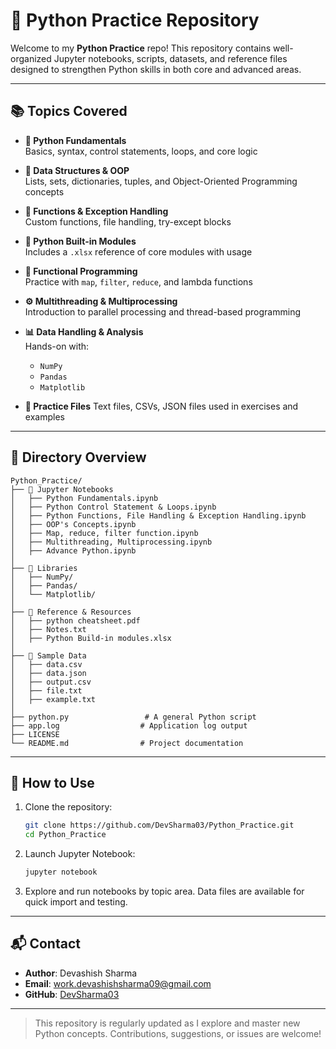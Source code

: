 
# 🐍 Python Practice Repository

Welcome to my **Python Practice** repo! This repository contains well-organized Jupyter notebooks, scripts, datasets, and reference files designed to strengthen Python skills in both core and advanced areas.

---

## 📚 Topics Covered

- **🔰 Python Fundamentals**  
  Basics, syntax, control statements, loops, and core logic

- **🧱 Data Structures & OOP**  
  Lists, sets, dictionaries, tuples, and Object-Oriented Programming concepts

- **🧩 Functions & Exception Handling**  
  Custom functions, file handling, try-except blocks

- **🧰 Python Built-in Modules**  
  Includes a `.xlsx` reference of core modules with usage

- **🔄 Functional Programming**  
  Practice with `map`, `filter`, `reduce`, and lambda functions

- **⚙️ Multithreading & Multiprocessing**  
  Introduction to parallel processing and thread-based programming

- **📊 Data Handling & Analysis**  
  Hands-on with:
  - `NumPy`
  - `Pandas`
  - `Matplotlib`

- **🧾 Practice Files**
  Text files, CSVs, JSON files used in exercises and examples

---

## 📁 Directory Overview

```
Python_Practice/
├── 📒 Jupyter Notebooks
│   ├── Python Fundamentals.ipynb
│   ├── Python Control Statement & Loops.ipynb
│   ├── Python Functions, File Handling & Exception Handling.ipynb
│   ├── OOP's Concepts.ipynb
│   ├── Map, reduce, filter function.ipynb
│   ├── Multithreading, Multiprocessing.ipynb
│   ├── Advance Python.ipynb
│
├── 📂 Libraries
│   ├── NumPy/
│   ├── Pandas/
│   └── Matplotlib/
│
├── 📄 Reference & Resources
│   ├── python cheatsheet.pdf
│   ├── Notes.txt
│   ├── Python Build-in modules.xlsx
│
├── 📂 Sample Data
│   ├── data.csv
│   ├── data.json
│   ├── output.csv
│   ├── file.txt
│   ├── example.txt
│
├── python.py                 # A general Python script
├── app.log                  # Application log output
├── LICENSE
└── README.md                # Project documentation
```

---

## 🚀 How to Use

1. Clone the repository:
   ```bash
   git clone https://github.com/DevSharma03/Python_Practice.git
   cd Python_Practice
   ```

2. Launch Jupyter Notebook:
   ```bash
   jupyter notebook
   ```

3. Explore and run notebooks by topic area. Data files are available for quick import and testing.

---

## 📬 Contact

- **Author**: Devashish Sharma  
- **Email**: [work.devashishsharma09@gmail.com](mailto:work.devashishsharma09@gmail.com)  
- **GitHub**: [DevSharma03](https://github.com/DevSharma03)

---

> This repository is regularly updated as I explore and master new Python concepts. Contributions, suggestions, or issues are welcome!
